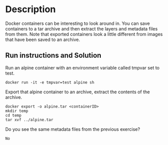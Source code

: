 # Description
Docker containers can be interesting to look around in.
You can save containers to a tar archive and then extract the layers and metadata files from them.
Note that exported containers look a little different from images that have been saved to an archive.

## Run instructions and Solution

Run an alpine container with an environment variable called tmpvar set to test.

    docker run -it -e tmpvar=test alpine sh
Export that alpine container to an archive, extract the contents of the archive.

    docker export -o alpine.tar <containerID>
    mkdir temp
    cd temp
    tar xvf ../alpine.tar
Do you see the same metadata files from the previous exercise?

    No
